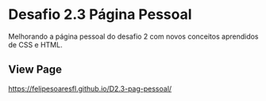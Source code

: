 # Desafio 2.3 Página Pessoal

Melhorando a página pessoal do desafio 2 com novos conceitos aprendidos de CSS e HTML.

## View Page

https://felipesoaresfl.github.io/D2.3-pag-pessoal/
